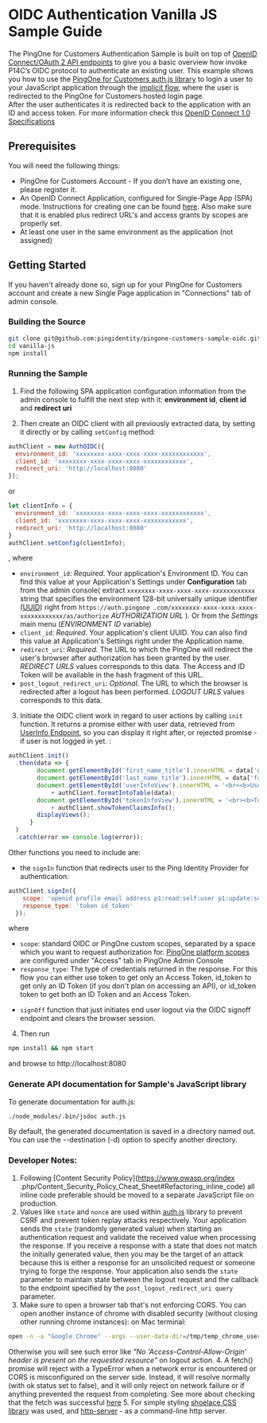 # OIDC Authentication Vanilla JS Sample Guide
The PingOne for Customers Authentication Sample is built on top of [OpenID Connect/OAuth 2 API endpoints](https://apidocs.pingidentity.com/pingone/customer/v1/api/auth/p1-a_Authorize/) to give 
you a basic overview how invoke P14C’s OIDC protocol to authenticate an existing user. This example shows you how to 
use the [PingOne for Customers auth.js library](auth.js) to login a user to your JavaScript application through the [implicit flow](https://openid.net/specs/openid-connect-implicit-1_0.html), 
where the user is redirected to the PingOne for Customers hosted login page.  
After the user authenticates it is redirected back to the application with an ID and access token.
For more information check this [OpenID Connect 1.0 Specifications](https://openid.net/developers/specs/)

## Prerequisites
You will need the following things:
 
- PingOne for Customers Account  - If you don’t have an existing one, please register it.
- An OpenID Connect Application, configured for Single-Page App (SPA) mode. Instructions for 
creating one can be found [here](TODO). Also make sure that it is enabled plus redirect URL's and 
access grants by scopes are properly set.
- At least one user in the same environment as the application (not assigned)

## Getting Started
If you haven't already done so, sign up for your PingOne for Customers account and create a new Single Page application in "Connections" tab of admin console. 

### Building the Source
```bash
git clone git@github.com:pingidentity/pingone-customers-sample-oidc.git .
cd vanilla-js
npm install
```

### Running the Sample
1. Find the following SPA application configuration information from the admin console to fulfill the next step with it: **environment id**, **client id** and **redirect uri**

2. Then create an OIDC client with all previously extracted data, by setting it directly or by calling `setConfig` method:
```js
authClient = new AuthOIDC({
  environment_id: 'xxxxxxxx-xxxx-xxxx-xxxx-xxxxxxxxxxxx',
  client_id: 'xxxxxxxx-xxxx-xxxx-xxxx-xxxxxxxxxxxx',
  redirect_uri: 'http://localhost:8080'
});
```
or
```js
let clientInfo = {
  environment_id: 'xxxxxxxx-xxxx-xxxx-xxxx-xxxxxxxxxxxx',
  client_id: 'xxxxxxxx-xxxx-xxxx-xxxx-xxxxxxxxxxxx',
  redirect_uri: 'http://localhost:8080'
}
authClient.setConfig(clientInfo);
```
, where
- `environment_id`: *Required*. Your application's Environment ID. You can find this value at your Application's Settings under 
**Configuration** tab from the admin console( extract `xxxxxxxx-xxxx-xxxx-xxxx-xxxxxxxxxxxx` string that specifies the environment 128-bit universally unique identifier ([UUID](https://tools.ietf.org/html/rfc4122)) right from `https://auth.pingone
.com/xxxxxxxx-xxxx-xxxx-xxxx-xxxxxxxxxxxx/as/authorize` 
*AUTHORIZATION URL* ). Or from the *Settings* main menu (*ENVIRONMENT ID* variable)
- `client_id`: *Required*. Your application's client UUID. You can also find this value at Application's Settings right under the 
Application name.
- `redirect_uri`: *Required*. The URL to which the PingOne will redirect the user's browser after authorization has been granted by 
the user. *REDIRECT URLS* values corresponds to this data. The Access and ID Token will be available in the hash fragment of this URL.
- `post_logout_redirect_uri`: *Optional*. The URL to which the browser is redirected after a logout has been performed. *LOGOUT URLS* values corresponds to this data. 

3. Initiate the OIDC client work in regard to user actions by calling `init` function. It returns a promise either with user data, retrieved from [UserInfo Endpoint](https://openid.net/specs/openid-connect-implicit-1_0.html#UserInfo),
 so you can display it right after, or rejected promise - if user is not logged in yet. :
```js
authClient.init()
  .then(data => {
        document.getElementById('first_name_title').innerHTML = data['given_name'];
        document.getElementById('last_name_title').innerHTML = data['family_name'];
        document.getElementById('userInfoView').innerHTML = '<br><b>User Details</b><br>'
            + authClient.formatIntoTable(data);
        document.getElementById('tokenInfoView').innerHTML = '<br><b>Token Details</b><br>'
            + authClient.showTokenClaimsInfo();
        displayViews();
      }
  )
  .catch(error => console.log(error));
```

Other functions you need to include are: 
+ the `signIn` function that redirects user to the Ping Identity Provider for authentication:

```js
authClient.signIn({
    scope: 'openid profile email address p1:read:self:user p1:update:self:user',
    response_type: 'token id_token'
  });
```

where
- `scope`:  standard OIDC or PingOne custom scopes, separated by a space which you want to request authorization for.
 [PingOne platform scopes](https://apidocs.pingidentity.com/pingone/customer/v1/api/auth/p1-a_AccessServices/#PingOne-platform-scopes-and-endpoint-operations) 
 are configured under "Access" tab in PingOne Admin Console
- `response_type`: The type of credentials returned in the response. For this flow you can either use token to get only an Access Token, id_token to get only an ID Token (if you don't plan on accessing an API), or id_token token to get both an ID Token and an Access Token.

+ `signOff` function that just initiates end user logout via the OIDC signoff endpoint and clears the browser session.
 
4. Then run
```bash
npm install && npm start
```
and browse to http://localhost:8080 

### Generate API documentation for Sample's JavaScript library
To generate documentation for auth.js:
```bash
./node_modules/.bin/jsdoc auth.js 
```
By default, the generated documentation is saved in a directory named out. You can use the --destination (-d) option 
to specify another directory.

### Developer Notes:
1. Following [Content Security Policy](https://www.owasp.org/index
.php/Content_Security_Policy_Cheat_Sheet#Refactoring_inline_code) all inline code preferable should be moved to a 
separate JavaScript file on production.
2. Values like `state` and `nonce` are used within [auth.js](auth.js) library to prevent CSRF and prevent token replay attacks respectively.
Your application sends the `state` (randomly generated value) when starting an authentication request and validate the received value when processing the response. If you receive a response with a state that does not match the initially generated value,
 then you may be the target of an attack because this is either a response for an unsolicited request or someone trying to forge the response.
 Your application also sends the `state` parameter to maintain state between the logout request and the callback to the endpoint specified by the `post_logout_redirect_uri query` parameter.
3. Make sure to open a browser tab that's not enforcing CORS. You can open another instance of chrome with disabled security (without closing other running chrome instances):
on Mac terminal:
```bash
open -n -a "Google Chrome" --args --user-data-dir=/tmp/temp_chrome_user_data_dir http://localhost:8080/ --disable-web-security
```
Otherwise you will see such error like *"No 'Access-Control-Allow-Origin' header is present on the requested resource"* on logout action.
4. A fetch() promise will reject with a TypeError when a network error is encountered or CORS is misconfigured on the server side. Instead, it will resolve normally (with ok status set to false), and it will only reject on network failure or if anything prevented the request from completing. 
See more about checking that the fetch was successful [here](https://developer.mozilla.org/en-US/docs/Web/API/Fetch_API/Using_Fetch#Checking_that_the_fetch_was_successful)
5. For simple styling [shoelace CSS library](https://shoelace.style/) was used, and [http-server](https://www.npmjs.com/package/http-server) - as a command-line http server.
